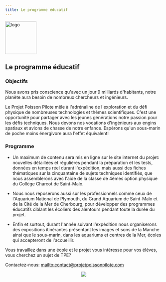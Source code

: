```yaml
---
title: Le programme éducatif
---
```


<div class="row">
<div class="span1.5">

<img
 style="border: 0px solid ; width: 100px; height: 105px;"
 alt="logo" src="images/LogoFRL.gif">

</div>

<div class="span10.5">

<h2>Le programme éducatif</h2>

</div>
</div>

### Objectifs

Nous avons pris conscience qu'avec un jour 9 milliards d'habitants, 
notre planète aura besoin de nombreux chercheurs et ingénieurs.

Le Projet Poisson Pilote mêle à l'adrénaline de l'exploration et du défi physique 
de nombreuses technologies et thèmes scientifiques. 
C'est une opportunité pour partager avec les jeunes générations notre passion pour les défis techniques. 
Nous devons nos vocations d'ingénieurs aux engins spatiaux et avions de chasse de notre enfance. 
Espérons qu'un sous-marin de poche moins énergivore aura l'effet équivalent!

### Programme

- Un maximum de contenu sera mis en ligne sur le site internet du projet: 
nouvelles détaillées et régulières pendant la préparation et les tests, données en temps réel durant l'expédition, 
mais aussi des fiches thématiques sur la cinquantaine de sujets techniques identifiés, que nous assemblerons
avec l'aide de la classe de 4èmes option physique du Collège Charcot de Saint-Malo.

- Nous nous reposerons aussi sur les professionnels comme ceux de l'Aquarium National de Plymouth, 
du Grand Aquarium de Saint-Malo et de la Cité de la Mer de Cherbourg,
pour développer des programmes éducatifs
ciblant les écoliers des alentours pendant toute la durée du projet.

- Enfin et surtout, durant l'année suivant l'expédition nous organiserons des expositions itinérantes 
présentant les images et sons de la Manche ainsi que le sous-marin,
dans les aquariums et centres de la Mer, écoles qui accepteront de l'accueillir.

Vous travaillez dans une école et le projet vous intéresse pour vos élèves, vous cherchez un sujet de TPE?

Contactez-nous: <mailto:contact@projetpoissonpilote.com>

<div style="text-align: center;">

![](images/kidsub.gif)

</div>
